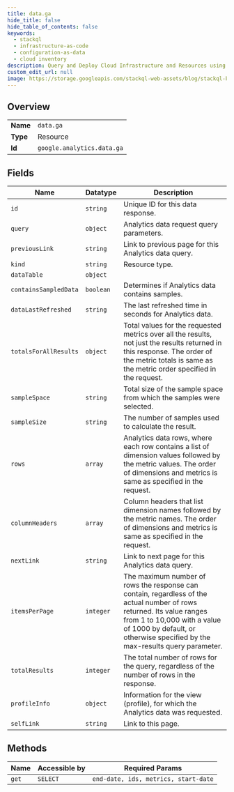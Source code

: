 ```yaml
---
title: data.ga
hide_title: false
hide_table_of_contents: false
keywords:
  - stackql
  - infrastructure-as-code
  - configuration-as-data
  - cloud inventory
description: Query and Deploy Cloud Infrastructure and Resources using SQL
custom_edit_url: null
image: https://storage.googleapis.com/stackql-web-assets/blog/stackql-blog-post-featured-image.png
---
```

  
    

## Overview
<table><tbody>
<tr><td><b>Name</b></td><td><code>data.ga</code></td></tr>
<tr><td><b>Type</b></td><td>Resource</td></tr>
<tr><td><b>Id</b></td><td><code>google.analytics.data.ga</code></td></tr>
</tbody></table>

## Fields
| Name | Datatype | Description |
| ---- | -------- | ----------- |
| `id` | `string` | Unique ID for this data response. |
| `query` | `object` | Analytics data request query parameters. |
| `previousLink` | `string` | Link to previous page for this Analytics data query. |
| `kind` | `string` | Resource type. |
| `dataTable` | `object` |  |
| `containsSampledData` | `boolean` | Determines if Analytics data contains samples. |
| `dataLastRefreshed` | `string` | The last refreshed time in seconds for Analytics data. |
| `totalsForAllResults` | `object` | Total values for the requested metrics over all the results, not just the results returned in this response. The order of the metric totals is same as the metric order specified in the request. |
| `sampleSpace` | `string` | Total size of the sample space from which the samples were selected. |
| `sampleSize` | `string` | The number of samples used to calculate the result. |
| `rows` | `array` | Analytics data rows, where each row contains a list of dimension values followed by the metric values. The order of dimensions and metrics is same as specified in the request. |
| `columnHeaders` | `array` | Column headers that list dimension names followed by the metric names. The order of dimensions and metrics is same as specified in the request. |
| `nextLink` | `string` | Link to next page for this Analytics data query. |
| `itemsPerPage` | `integer` | The maximum number of rows the response can contain, regardless of the actual number of rows returned. Its value ranges from 1 to 10,000 with a value of 1000 by default, or otherwise specified by the max-results query parameter. |
| `totalResults` | `integer` | The total number of rows for the query, regardless of the number of rows in the response. |
| `profileInfo` | `object` | Information for the view (profile), for which the Analytics data was requested. |
| `selfLink` | `string` | Link to this page. |
## Methods
| Name | Accessible by | Required Params |
| ---- | ------------- | --------------- |
| `get` | `SELECT` | `end-date, ids, metrics, start-date` |
